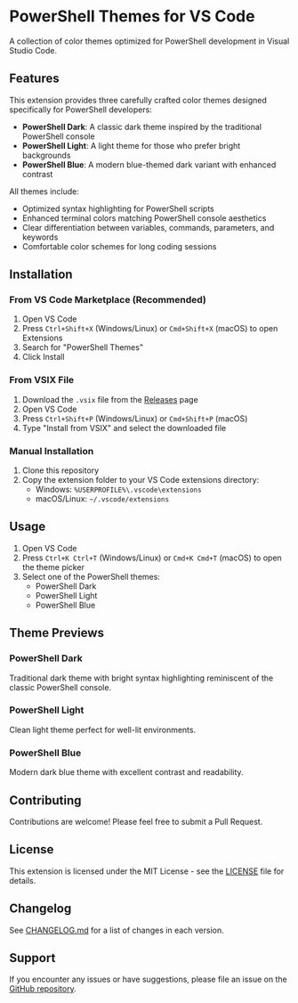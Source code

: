 # PowerShell Themes for VS Code

A collection of color themes optimized for PowerShell development in Visual Studio Code.

## Features

This extension provides three carefully crafted color themes designed specifically for PowerShell developers:

- **PowerShell Dark**: A classic dark theme inspired by the traditional PowerShell console
- **PowerShell Light**: A light theme for those who prefer bright backgrounds
- **PowerShell Blue**: A modern blue-themed dark variant with enhanced contrast

All themes include:
- Optimized syntax highlighting for PowerShell scripts
- Enhanced terminal colors matching PowerShell console aesthetics
- Clear differentiation between variables, commands, parameters, and keywords
- Comfortable color schemes for long coding sessions

## Installation

### From VS Code Marketplace (Recommended)

1. Open VS Code
2. Press `Ctrl+Shift+X` (Windows/Linux) or `Cmd+Shift+X` (macOS) to open Extensions
3. Search for "PowerShell Themes"
4. Click Install

### From VSIX File

1. Download the `.vsix` file from the [Releases](https://github.com/masterpatrickpl-coder/VsCode-PowerShellThemes/releases) page
2. Open VS Code
3. Press `Ctrl+Shift+P` (Windows/Linux) or `Cmd+Shift+P` (macOS)
4. Type "Install from VSIX" and select the downloaded file

### Manual Installation

1. Clone this repository
2. Copy the extension folder to your VS Code extensions directory:
   - Windows: `%USERPROFILE%\.vscode\extensions`
   - macOS/Linux: `~/.vscode/extensions`

## Usage

1. Open VS Code
2. Press `Ctrl+K Ctrl+T` (Windows/Linux) or `Cmd+K Cmd+T` (macOS) to open the theme picker
3. Select one of the PowerShell themes:
   - PowerShell Dark
   - PowerShell Light
   - PowerShell Blue

## Theme Previews

### PowerShell Dark
Traditional dark theme with bright syntax highlighting reminiscent of the classic PowerShell console.

### PowerShell Light
Clean light theme perfect for well-lit environments.

### PowerShell Blue
Modern dark blue theme with excellent contrast and readability.

## Contributing

Contributions are welcome! Please feel free to submit a Pull Request.

## License

This extension is licensed under the MIT License - see the [LICENSE](LICENSE) file for details.

## Changelog

See [CHANGELOG.md](CHANGELOG.md) for a list of changes in each version.

## Support

If you encounter any issues or have suggestions, please file an issue on the [GitHub repository](https://github.com/masterpatrickpl-coder/VsCode-PowerShellThemes/issues).
